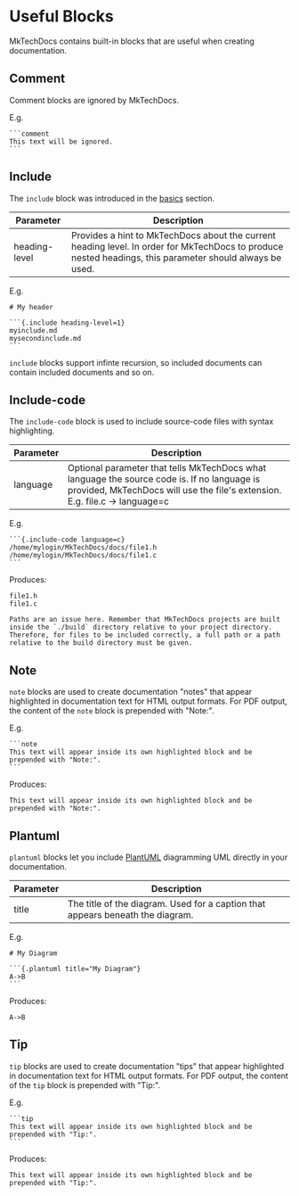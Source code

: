 # Useful Blocks

MkTechDocs contains built-in blocks that are useful when creating documentation.

## Comment

Comment blocks are ignored by MkTechDocs.

E.g.

    ```comment
    This text will be ignored.
    ```

## Include

The `include` block was introduced in the [basics](the-basics.html#master-document) section.

|Parameter|Description|
|----------------------|------------------------------------------------|
|heading-level         |Provides a hint to MkTechDocs about the current heading level. In order for MkTechDocs to produce nested headings, this parameter should always be used.|

E.g.

    # My header
    
    ```{.include heading-level=1}
    myinclude.md
    mysecondinclude.md
    ```

`include` blocks support infinte recursion, so included documents can contain included documents and so on.

## Include-code

The `include-code` block is used to include source-code files with syntax highlighting.

|Parameter|Description|
|----------------------|------------------------------------------------|
|language              |Optional parameter that tells MkTechDocs what language the source code is. If no language is provided, MkTechDocs will use the file's extension. E.g. file.c -> language=c|

E.g.

    ```{.include-code language=c}
    /home/mylogin/MkTechDocs/docs/file1.h
    /home/mylogin/MkTechDocs/docs/file1.c
    ```

Produces:

```{.include-code language=c}
file1.h
file1.c
```

```note
Paths are an issue here. Remember that MkTechDocs projects are built inside the `./build` directory relative to your project directory. Therefore, for files to be included correctly, a full path or a path relative to the build directory must be given.
```

## Note

`note` blocks are used to create documentation "notes" that appear highlighted in documentation text for HTML output formats. For PDF output, the content of the `note` block is prepended with "Note:".

E.g.

    ```note
    This text will appear inside its own highlighted block and be prepended with "Note:".
    ```

Produces:

```note
This text will appear inside its own highlighted block and be prepended with "Note:".
```

## Plantuml

`plantuml` blocks let you include [PlantUML](http://plantuml.com) diagramming UML directly in your documentation.

|Parameter|Description|
|----------------------|------------------------------------------------|
|title                 | The title of the diagram. Used for a caption that appears beneath the diagram.|

E.g.

    # My Diagram
    
    ```{.plantuml title="My Diagram"}
    A->B    
    ```

Produces:

```{.plantuml title="My Diagram"}
A->B    
```

## Tip

`tip` blocks are used to create documentation "tips" that appear highlighted in documentation text for HTML output formats. For PDF output, the content of the `tip` block is prepended with "Tip:".

E.g.

    ```tip
    This text will appear inside its own highlighted block and be prepended with "Tip:".
    ```

Produces:

```tip
This text will appear inside its own highlighted block and be prepended with "Tip:".
```
